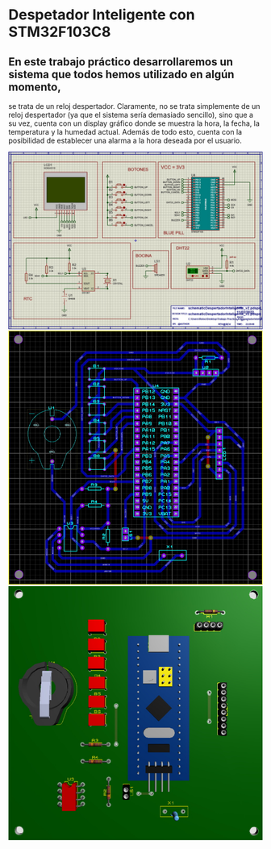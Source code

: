 # Despetador Inteligente con STM32F103C8

## En este trabajo práctico desarrollaremos un sistema que todos hemos utilizado en algún momento,
se trata de un reloj despertador. Claramente, no se trata simplemente de un reloj despertador (ya que
el sistema sería demasiado sencillo), sino que a su vez, cuenta con un display gráfico donde se
muestra la hora, la fecha, la temperatura y la humedad actual. Además de todo esto, cuenta con la
posibilidad de establecer una alarma a la hora deseada por el usuario.

![Alt text](/img/schematic.jpg?raw=true "Schematic")
![Alt text](/img/PCB_V2.jpg?raw=true "PCB")
![Alt text](/img/3D_MODEL.jpg?raw=true "3D Model")

